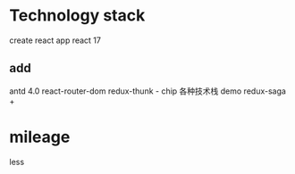 # Technology stack
create react app
react 17
## add
antd 4.0
react-router-dom
redux-thunk -
chip 
各种技术栈 demo
redux-saga +




# mileage
less

